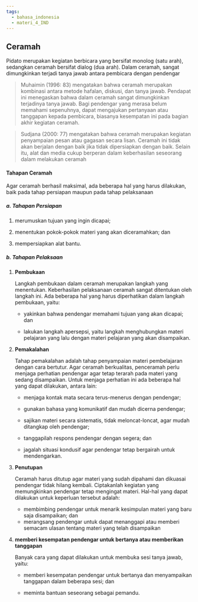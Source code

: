 ```yaml
---
tags:
  - bahasa_indonesia
  - materi_4_IND
---
```

## Ceramah

Pidato merupakan kegiatan berbicara yang bersifat monolog (satu arah), sedangkan ceramah bersifat dialog (dua arah). Dalam ceramah, sangat dimungkinkan terjadi tanya jawab antara pembicara dengan pendengar

>Muhaimin (1996: 83) mengatakan bahwa ceramah merupakan kombinasi antara metode hafalan, diskusi, dan tanya jawab. Pendapat ini menegaskan bahwa dalam ceramah sangat dimungkinkan terjadinya tanya jawab. Bagi pendengar yang merasa belum memahami sepenuhnya, dapat mengajukan pertanyaan atau tanggapan kepada pembicara, biasanya kesempatan ini pada bagian akhir kegiatan ceramah.

>Sudjana (2000: 77) mengatakan bahwa ceramah merupakan kegiatan penyampaian pesan atau gagasan secara lisan. Ceramah ini tidak akan berjalan dengan baik jika tidak dipersiapkan dengan baik. Selain itu, alat dan media cukup berperan dalam keberhasilan seseorang dalam melakukan ceramah


#### Tahapan Ceramah

Agar ceramah berhasil maksimal, ada beberapa hal yang harus dilakukan, baik pada tahap persiapan maupun pada tahap pelaksanaan

##### a. Tahapan Persiapan

1) merumuskan tujuan yang ingin dicapai;
   
2) menentukan pokok-pokok materi yang akan diceramahkan; dan
   
3) mempersiapkan alat bantu.

##### b. Tahapan Pelaksaan

1) **Pembukaan** 
   
   Langkah pembukaan dalam ceramah merupakan langkah yang menentukan. Keberhasilan pelaksanaan ceramah sangat ditentukan oleh langkah ini. Ada beberapa hal yang harus diperhatikan dalam langkah pembukaan, yaitu:
	- yakinkan bahwa pendengar memahami tujuan yang akan dicapai; dan
	  
	- lakukan langkah apersepsi, yaitu langkah menghubungkan materi pelajaran yang lalu dengan materi pelajaran yang akan disampaikan.

2) **Pemakalahan** 
   
   Tahap pemakalahan adalah tahap penyampaian materi pembelajaran dengan cara bertutur. Agar ceramah berkualitas, penceramah perlu menjaga perhatian pendengar agar tetap terarah pada materi yang sedang disampaikan. Untuk menjaga perhatian ini ada beberapa hal yang dapat dilakukan, antara lain:
	- menjaga kontak mata secara terus-menerus dengan pendengar;
	  
	- gunakan bahasa yang komunikatif dan mudah dicerna pendengar;
	  
	- sajikan materi secara sistematis, tidak meloncat-loncat, agar mudah ditangkap oleh pendengar;
	  
	- tanggapilah respons pendengar dengan segera; dan
	  
	- jagalah situasi kondusif agar pendengar tetap bergairah untuk mendengarkan.

3) **Penutupan**
   
   Ceramah harus ditutup agar materi yang sudah dipahami dan dikuasai pendengar tidak hilang kembali. Ciptakanlah kegiatan yang memungkinkan pendengar tetap mengingat materi. Hal-hal yang dapat dilakukan untuk keperluan tersebut adalah:
	- membimbing pendengar untuk menarik kesimpulan materi yang baru saja disampaikan; dan
	- merangsang pendengar untuk dapat menanggapi atau memberi semacam ulasan tentang materi yang telah disampaikan

4) **memberi kesempatan pendengar untuk bertanya atau memberikan tanggapan**
   
   Banyak cara yang dapat dilakukan untuk membuka sesi tanya jawab, yaitu:
	- memberi kesempatan pendengar untuk bertanya dan menyampaikan tanggapan dalam beberapa sesi; dan
	  
	- meminta bantuan seseorang sebagai pemandu.